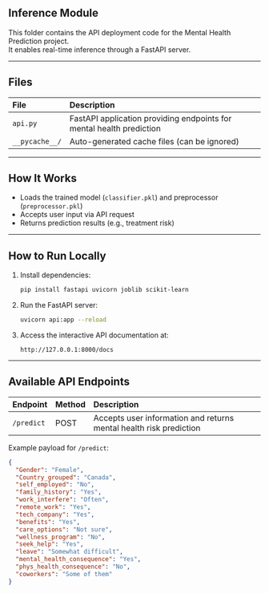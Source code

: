 ## Inference Module

This folder contains the API deployment code for the Mental Health Prediction project.  
It enables real-time inference through a FastAPI server.

---

##  Files

| File | Description |
|:---|:---|
| `api.py` | FastAPI application providing endpoints for mental health prediction |
| `__pycache__/` | Auto-generated cache files (can be ignored) |

---

##  How It Works

- Loads the trained model (`classifier.pkl`) and preprocessor (`preprocessor.pkl`)
- Accepts user input via API request
- Returns prediction results (e.g., treatment risk)

---

##  How to Run Locally

1. Install dependencies:

    ```bash
    pip install fastapi uvicorn joblib scikit-learn
    ```

2. Run the FastAPI server:

    ```bash
    uvicorn api:app --reload
    ```

3. Access the interactive API documentation at:

    ```
    http://127.0.0.1:8000/docs
    ```

---

##  Available API Endpoints

| Endpoint | Method | Description |
|:---|:---|:---|
| `/predict` | POST | Accepts user information and returns mental health risk prediction |

Example payload for `/predict`:

```json
{
  "Gender": "Female",
  "Country_grouped": "Canada",
  "self_employed": "No",
  "family_history": "Yes",
  "work_interfere": "Often",
  "remote_work": "Yes",
  "tech_company": "Yes",
  "benefits": "Yes",
  "care_options": "Not sure",
  "wellness_program": "No",
  "seek_help": "Yes",
  "leave": "Somewhat difficult",
  "mental_health_consequence": "Yes",
  "phys_health_consequence": "No",
  "coworkers": "Some of them"
}

